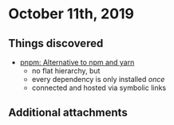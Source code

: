 # October 11th, 2019

## Things discovered

* [pnpm: Alternative to npm and yarn](https://www.heise.de/amp/meldung/JavaScript-Paketmanager-pnpm-4-ueberarbeitet-die-Verzeichnisstruktur-4550827.html)
    * no flat hierarchy, but 
    * every dependency is only installed _once_
    * connected and hosted via symbolic links

## Additional attachments



